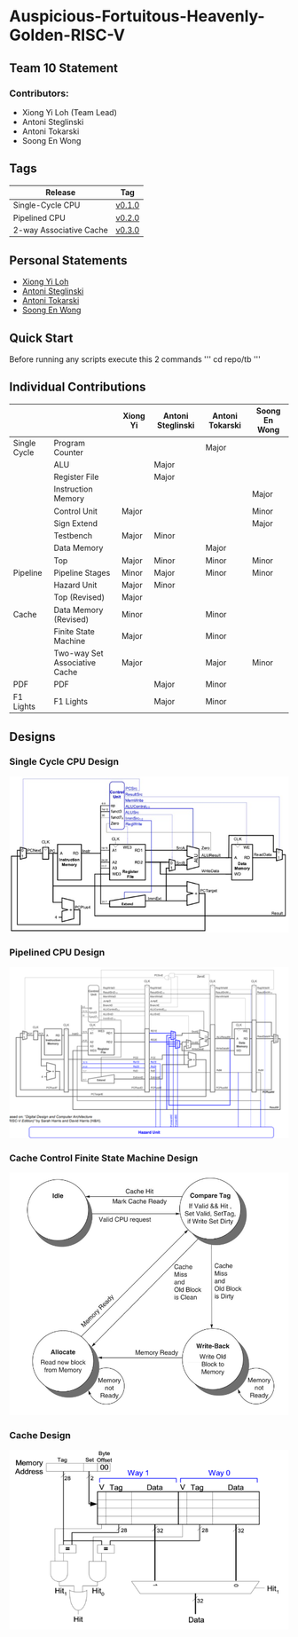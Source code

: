 # Auspicious-Fortuitous-Heavenly-Golden-RISC-V

## Team 10 Statement

### Contributors:
- Xiong Yi Loh (Team Lead)
- Antoni Steglinski
- Antoni Tokarski
- Soong En Wong

## Tags
Release | Tag                                                            
------------- | --------------------------------------------------------------
Single-Cycle CPU | [v0.1.0](https://github.com/Xiong-icl/Auspicious-Fortuitous-Heavenly-Golden-RISC-V/tree/v.1.0)        
Pipelined CPU | [v0.2.0](https://github.com/Xiong-icl/Auspicious-Fortuitous-Heavenly-Golden-RISC-V/tree/v.2.0)
2-way Associative Cache | [v0.3.0](https://github.com/Xiong-icl/Auspicious-Fortuitous-Heavenly-Golden-RISC-V/tree/v.3.0)  

## Personal Statements

- [Xiong Yi Loh](/docs/personal%20statements/XiongYi_Statement.md)
- [Antoni Steglinski](/docs/personal%20statements/Antoni_Steglinski_statement.md)
- [Antoni Tokarski]()
- [Soong En Wong]()

## Quick Start
Before running any scripts execute this 2 commands
'''
cd repo/tb
'''

## Individual Contributions

|              |                               | Xiong Yi           | Antoni Steglinski|     Antoni Tokarski      |  Soong En Wong   |
| ------------ | ----------------------------- | ------------------ | ---------------- | ------------------------ | ---------------- |
| Single Cycle | Program Counter               |                    |                  | Major                    |                  |
|              | ALU                           |                    | Major            |                          |                  |
|              | Register File                 |                    | Major            |                          |                  |
|              | Instruction Memory            |                    |                  |                          | Major            |
|              | Control Unit                  | Major              |                  |                          | Minor            |
|              | Sign Extend                   |                    |                  |                          | Major            |
|              | Testbench                     | Major              | Minor            |                          |                  |
|              | Data Memory                   |                    |                  | Major                    |                  |
|              | Top                           | Major              | Minor            | Minor                    |        Minor     |
| Pipeline     | Pipeline           Stages     | Minor              | Major            | Minor                    |  Minor           |
|              | Hazard Unit                   | Major              | Minor            |                          |                  |
|              | Top     (Revised)             | Major              |                  |                          |                  |
| Cache        | Data Memory (Revised)         | Minor              |                  |  Minor                   |                  |
|              | Finite State Machine          | Major              |                  | Minor                    |                  |
|              | Two-way Set Associative Cache | Major              |                  | Major                    | Minor            |
| PDF          | PDF                           |                    |  Major           | Minor                    |                  |
| F1 Lights    | F1 Lights                     |                    |  Major           | Minor                    |                  |

## Designs

### Single Cycle CPU Design

![Single Cycle](/images/single_cycle.png)

### Pipelined CPU Design

![Pipeline](/images/pipelinepc.png)

### Cache Control Finite State Machine Design

![Cache Control](/images/fsm.jpg)

### Cache Design

![Cache](/images/2waycache.png)


